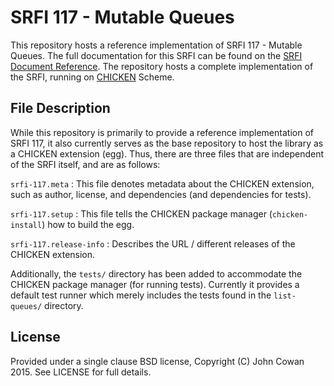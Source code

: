 # SRFI 117 - Mutable Queues

This repository hosts a reference implementation of SRFI 117 - Mutable Queues. The full documentation for this SRFI can be found on the [SRFI Document Reference](http://srfi.schemers.org/srfi-117). The repository hosts a complete implementation of the SRFI, running on [CHICKEN](http://call-cc.org) Scheme.

## File Description

While this repository is primarily to provide a reference implementation of SRFI 117, it also currently serves as the base repository to host the library as a CHICKEN extension (egg). Thus, there are three files that are independent of the SRFI itself, and are as follows:

`srfi-117.meta`
: This file denotes metadata about the CHICKEN extension, such as author, license, and dependencies (and dependencies for tests).

`srfi-117.setup`
: This file tells the CHICKEN package manager (`chicken-install`) how to build the egg.

`srfi-117.release-info`
: Describes the URL / different releases of the CHICKEN extension.

Additionally, the `tests/` directory has been added to accommodate the CHICKEN package manager (for running tests). Currently it provides a default test runner which merely includes the tests found in the `list-queues/` directory.

## License

Provided under a single clause BSD license, Copyright (C) John Cowan 2015. See LICENSE for full details.

